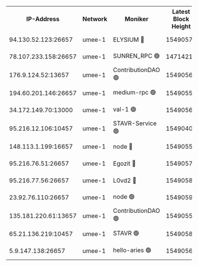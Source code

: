 


<table><tr><th>IP-Address</th><th>Network</th><th>Moniker</th><th>Latest Block Height</th><th>Earliest Block Height</th><th>Catching Up</th><th>Tx Index</th><th>Voting Power</th><th>Scan Time</th></tr><tr><td>94.130.52.123:26657</td><td>umee-1</td><td>ELYSIUM 🔴</td><td>15490577</td><td>3216011</td><td>False</td><td>off</td><td>27109067</td><td>2025-01-01T12:00:01.473717394UTC</td></tr><tr><td>78.107.233.158:26657</td><td>umee-1</td><td>SUNREN_RPC 🟢</td><td>14714211</td><td>13338194</td><td>False</td><td>on</td><td>0</td><td>2025-01-01T11:59:06.427733997UTC</td></tr><tr><td>176.9.124.52:13657</td><td>umee-1</td><td>ContributionDAO 🟢</td><td>15490564</td><td>13924595</td><td>False</td><td>on</td><td>0</td><td>2025-01-01T11:58:49.494399228UTC</td></tr><tr><td>194.60.201.146:26657</td><td>umee-1</td><td>medium-rpc 🟢</td><td>15490553</td><td>14648126</td><td>False</td><td>on</td><td>0</td><td>2025-01-01T11:57:48.124022960UTC</td></tr><tr><td>34.172.149.70:13000</td><td>umee-1</td><td>val-1 🟢</td><td>15490561</td><td>14743001</td><td>False</td><td>off</td><td>0</td><td>2025-01-01T11:58:28.565585133UTC</td></tr><tr><td>95.216.12.106:10457</td><td>umee-1</td><td>STAVR-Service 🟢</td><td>15490401</td><td>15224001</td><td>False</td><td>on</td><td>0</td><td>2025-01-01T11:59:52.551651497UTC</td></tr><tr><td>148.113.1.199:16657</td><td>umee-1</td><td>node 🔴</td><td>15490553</td><td>15235192</td><td>False</td><td>off</td><td>1666214</td><td>2025-01-01T11:57:45.377806553UTC</td></tr><tr><td>95.216.76.51:26657</td><td>umee-1</td><td>Egozit 🔴</td><td>15490577</td><td>15390577</td><td>False</td><td>off</td><td>38655043</td><td>2025-01-01T12:00:01.199885374UTC</td></tr><tr><td>95.216.77.56:26657</td><td>umee-1</td><td>L0vd2 🔴</td><td>15490586</td><td>15390586</td><td>False</td><td>off</td><td>38550148</td><td>2025-01-01T12:00:45.563182676UTC</td></tr><tr><td>23.92.76.110:26657</td><td>umee-1</td><td>node 🟢</td><td>15490592</td><td>15458270</td><td>False</td><td>on</td><td>0</td><td>2025-01-01T12:01:15.861007830UTC</td></tr><tr><td>135.181.220.61:13657</td><td>umee-1</td><td>ContributionDAO 🟢</td><td>15490552</td><td>15485226</td><td>False</td><td>off</td><td>0</td><td>2025-01-01T11:57:42.054297879UTC</td></tr><tr><td>65.21.136.219:10457</td><td>umee-1</td><td>STAVR 🟢</td><td>15490587</td><td>15488001</td><td>False</td><td>on</td><td>0</td><td>2025-01-01T12:00:54.240162827UTC</td></tr><tr><td>5.9.147.138:26657</td><td>umee-1</td><td>hello-aries 🟢</td><td>15490560</td><td>15489461</td><td>False</td><td>off</td><td>0</td><td>2025-01-01T11:58:25.724039409UTC</td></tr></table>